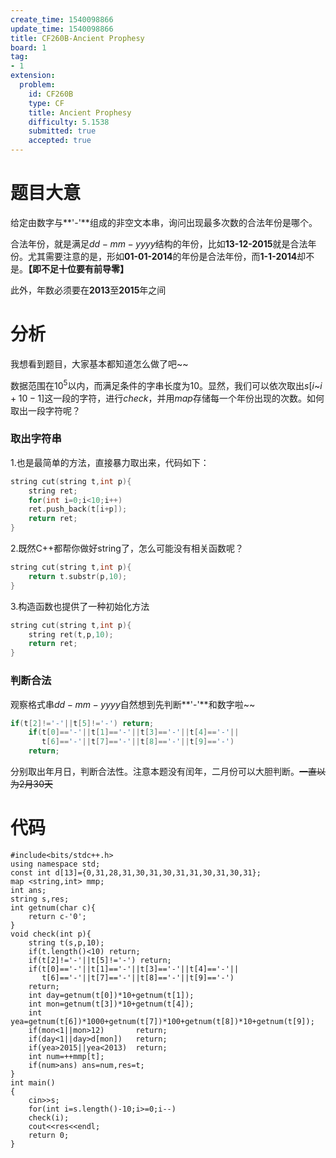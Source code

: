```yaml
---
create_time: 1540098866
update_time: 1540098866
title: CF260B-Ancient Prophesy
board: 1
tag:
- 1
extension:
  problem:
    id: CF260B
    type: CF
    title: Ancient Prophesy
    difficulty: 5.1538
    submitted: true
    accepted: true
---
```


# 题目大意
给定由数字与**'-'**组成的非空文本串，询问出现最多次数的合法年份是哪个。

合法年份，就是满足$dd-mm-yyyy$结构的年份，比如**13-12-2015**就是合法年份。尤其需要注意的是，形如**01-01-2014**的年份是合法年份，而**1-1-2014**却不是。**【即不足十位要有前导零】**

此外，年数必须要在**2013**至**2015**年之间
# 分析
我想看到题目，大家基本都知道怎么做了吧~~

数据范围在$10^5$以内，而满足条件的字串长度为$10$。显然，我们可以依次取出$s[i$~$i+10-1]$这一段的字符，进行$check$，并用$map$存储每一个年份出现的次数。如何取出一段字符呢？
### 取出字符串
1.也是最简单的方法，直接暴力取出来，代码如下：
```cpp
string cut(string t,int p){
	string ret;
	for(int i=0;i<10;i++)
	ret.push_back(t[i+p]);
	return ret;
}
```
2.既然C++都帮你做好string了，怎么可能没有相关函数呢？
```cpp
string cut(string t,int p){
	return t.substr(p,10);
}
```
3.构造函数也提供了一种初始化方法
```cpp
string cut(string t,int p){
	string ret(t,p,10);
	return ret;
}
```
### 判断合法
观察格式串$dd-mm-yyyy$自然想到先判断**'-'**和数字啦~~
```cpp
if(t[2]!='-'||t[5]!='-') return;
	if(t[0]=='-'||t[1]=='-'||t[3]=='-'||t[4]=='-'||
	   t[6]=='-'||t[7]=='-'||t[8]=='-'||t[9]=='-')
	return;

```
分别取出年月日，判断合法性。注意本题没有闰年，二月份可以大胆判断。~~一直以为2月30天~~
# 代码
```
#include<bits/stdc++.h>
using namespace std;
const int d[13]={0,31,28,31,30,31,30,31,31,30,31,30,31};
map <string,int> mmp;
int ans;
string s,res;
int getnum(char c){
	return c-'0';
}
void check(int p){
	string t(s,p,10);
	if(t.length()<10) return;
	if(t[2]!='-'||t[5]!='-') return;
	if(t[0]=='-'||t[1]=='-'||t[3]=='-'||t[4]=='-'||
	   t[6]=='-'||t[7]=='-'||t[8]=='-'||t[9]=='-')
	return;
	int day=getnum(t[0])*10+getnum(t[1]);
	int mon=getnum(t[3])*10+getnum(t[4]);
	int yea=getnum(t[6])*1000+getnum(t[7])*100+getnum(t[8])*10+getnum(t[9]);
	if(mon<1||mon>12) 		return;
	if(day<1||day>d[mon]) 	return;
	if(yea>2015||yea<2013)	return;
	int num=++mmp[t];
	if(num>ans) ans=num,res=t;
}
int main()
{
 	cin>>s;
 	for(int i=s.length()-10;i>=0;i--)
 	check(i);
 	cout<<res<<endl;
	return 0;
}
